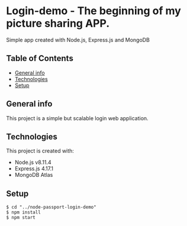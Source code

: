# Login-demo - The beginning of my picture sharing APP.

Simple app created with Node.js, Express.js and MongoDB

## Table of Contents

* [General info](#general-info)
* [Technologies](#technologies)
* [Setup](#setup)

## General info
This project is a simple but scalable login web application. 

## Technologies
This project is created with:
* Node.js v8.11.4
* Express.js 4.17.1
* MongoDB Atlas

## Setup
```
$ cd "../node-passport-login-demo"
$ npm install
$ npm start

```

